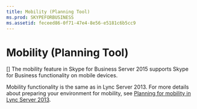 ```yaml
---
title: Mobility (Planning Tool)
ms.prod: SKYPEFORBUSINESS
ms.assetid: feceed86-0f71-47e4-8e56-e5181c6b5cc9
---
```



# Mobility (Planning Tool)
[]
The mobility feature in Skype for Business Server 2015 supports Skype for Business functionality on mobile devices.
  
    
    

Mobility functionality is the same as in Lync Server 2013. For more details about preparing your environment for mobility, see  [Planning for mobility in Lync Server 2013](https://technet.microsoft.com/en-us/library/hh689981%28v=ocs.15%29.aspx).
